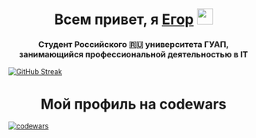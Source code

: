 <h1 align="center">Всем привет, я <a href="https://daniilshat.ru/" target="_blank">Егор</a> 
<img src="https://github.com/blackcater/blackcater/raw/main/images/Hi.gif" height="32" width="32"/></h1>
<h3 align="center">Студент Российского 🇷🇺 университета ГУАП, занимающийся профессиональной деятельностью в IT</h3>

[![GitHub Streak](https://github-readme-streak-stats.herokuapp.com/?user=Coolhachker)](https://git.io/streak-stats)

<h1 align="center">Мой профиль на codewars</h1>

[![codewars](https://www.codewars.com/users/Twoyasmerty/badges/large)](https://www.codewars.com/users/Twoyasmerty)
